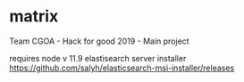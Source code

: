 # matrix
Team CGOA - Hack for good 2019 - Main project

requires node v 11.9
elastisearch server installer https://github.com/salyh/elasticsearch-msi-installer/releases
